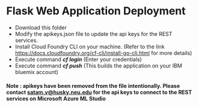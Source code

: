 # Flask Web Application Deployment

* Download this folder
* Modify the apikeys.json file to update the api keys for the REST services.
* Install Cloud Foundry CLI on your machine. (Refer to the link https://docs.cloudfoundry.org/cf-cli/install-go-cli.html for more details)
* Execute command ***cf login*** (Enter your credentials)
* Execute command ***cf push*** (This builds the application on your IBM bluemix account)

#### Note : apikeys have been removed from the file intentionally. Please contact satam.v@husky.neu.edu for the api keys to connect to the REST services on Microsoft Azure ML Studio